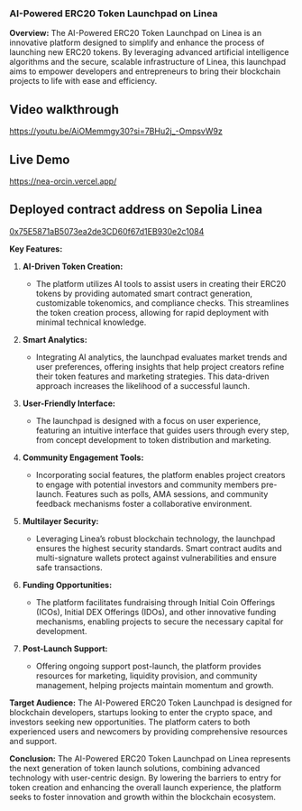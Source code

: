 ### AI-Powered ERC20 Token Launchpad on Linea

**Overview:**
The AI-Powered ERC20 Token Launchpad on Linea is an innovative platform designed to simplify and enhance the process of launching new ERC20 tokens. By leveraging advanced artificial intelligence algorithms and the secure, scalable infrastructure of Linea, this launchpad aims to empower developers and entrepreneurs to bring their blockchain projects to life with ease and efficiency.

## Video walkthrough
https://youtu.be/AiOMemmgy30?si=7BHu2j_-OmpsvW9z

## Live Demo
https://nea-orcin.vercel.app/

## Deployed contract address on Sepolia Linea
[0x75E5871aB5073ea2de3CD60f67d1EB930e2c1084](https://sepolia.lineascan.build/address/0x75e5871ab5073ea2de3cd60f67d1eb930e2c1084#code)

**Key Features:**

1. **AI-Driven Token Creation:**
   - The platform utilizes AI tools to assist users in creating their ERC20 tokens by providing automated smart contract generation, customizable tokenomics, and compliance checks. This streamlines the token creation process, allowing for rapid deployment with minimal technical knowledge.

2. **Smart Analytics:**
   - Integrating AI analytics, the launchpad evaluates market trends and user preferences, offering insights that help project creators refine their token features and marketing strategies. This data-driven approach increases the likelihood of a successful launch.

3. **User-Friendly Interface:**
   - The launchpad is designed with a focus on user experience, featuring an intuitive interface that guides users through every step, from concept development to token distribution and marketing.

4. **Community Engagement Tools:**
   - Incorporating social features, the platform enables project creators to engage with potential investors and community members pre-launch. Features such as polls, AMA sessions, and community feedback mechanisms foster a collaborative environment.

5. **Multilayer Security:**
   - Leveraging Linea’s robust blockchain technology, the launchpad ensures the highest security standards. Smart contract audits and multi-signature wallets protect against vulnerabilities and ensure safe transactions.

6. **Funding Opportunities:**
   - The platform facilitates fundraising through Initial Coin Offerings (ICOs), Initial DEX Offerings (IDOs), and other innovative funding mechanisms, enabling projects to secure the necessary capital for development.

7. **Post-Launch Support:**
   - Offering ongoing support post-launch, the platform provides resources for marketing, liquidity provision, and community management, helping projects maintain momentum and growth.

**Target Audience:**
The AI-Powered ERC20 Token Launchpad is designed for blockchain developers, startups looking to enter the crypto space, and investors seeking new opportunities. The platform caters to both experienced users and newcomers by providing comprehensive resources and support.

**Conclusion:**
The AI-Powered ERC20 Token Launchpad on Linea represents the next generation of token launch solutions, combining advanced technology with user-centric design. By lowering the barriers to entry for token creation and enhancing the overall launch experience, the platform seeks to foster innovation and growth within the blockchain ecosystem.


